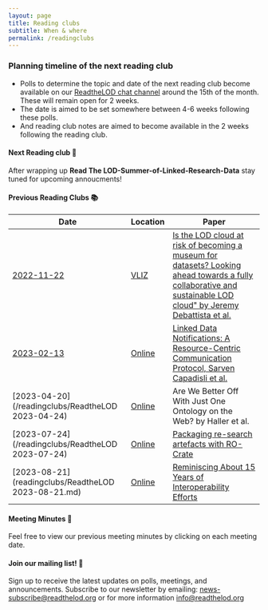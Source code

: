 ```yaml
---
layout: page
title: Reading clubs
subtitle: When & where
permalink: /readingclubs
---
```



### Planning timeline of the next reading club

- Polls to determine the topic and date of the next reading club become available on our [ReadtheLOD chat channel](https://chat.semantic.works/#/room/#readthelod:chat.semantic.works) around the 15th of the month. These will remain open for 2 weeks.
- The date is aimed to be set somewhere between 4-6 weeks following these polls.
- And reading club notes are aimed to become available in the 2 weeks following the reading club.

#### Next Reading club 📕

After wrapping up **Read The LOD-Summer-of-Linked-Research-Data** stay tuned for upcoming annoucments! 
  

#### Previous Reading Clubs 📚

| Date       | Location      | Paper                    | 
|------------|---------------|--------------------------|
| [2022-11-22](/readingclubs/20221122-is-the-lod-cloud-at-risk-of-becoming-a-museum-for-datasets) | [VLIZ]((https://vliz.be/nl/hoe-vliz-bereiken)) | [Is the LOD cloud at risk of becoming a museum for datasets? Looking ahead towards a fully collaborative and sustainable LOD cloud" by Jeremy Debattista et al.](https://www.academia.edu/65356421/Is_the_LOD_cloud_at_risk_of_becoming_a_museum_for_datasets_Looking_ahead_towards_a_fully_collaborative_and_sustainable_LOD_cloud) | 
| [2023-02-13](/readingclubs/ReadtheLOD%202023-02-13) | [Online](https://vliz.be/nl/hoe-vliz-bereiken) |  [Linked Data Notifications: A Resource-Centric Communication Protocol, Sarven Capadisli et al.](https://csarven.ca/linked-data-notifications#i-20161219125430) | 
| [2023-04-20](/readingclubs/ReadtheLOD 2023-04-24) | [Online](https://vliz.be/nl/hoe-vliz-bereiken) | Are We Better Off With Just One Ontology on the Web? by Haller et al. | 
| [2023-07-24](/readingclubs/ReadtheLOD 2023-07-24) | [Online](https://vliz.be/nl/hoe-vliz-bereiken) | [Packaging re-search artefacts with RO-Crate](https://s11.no/2022/phd/ro-crate/) | 
| [2023-08-21](readingclubs/ReadtheLOD 2023-08-21.md) | [Online](https://vliz.be/nl/hoe-vliz-bereiken) | [Reminiscing About 15 Years of Interoperability Efforts](http://www.dlib.org/dlib/november15/vandesompel/11vandesompel.print.html) |

#### Meeting Minutes 📃
 Feel free to view our previous meeting minutes by clicking on each meeting date. 

#### Join our mailing list! 📢
Sign up to receive the latest updates on polls, meetings, and announcements. Subscribe to our newsletter by emailing: <news-subscribe@readthelod.org> or for more information <info@readthelod.org>
